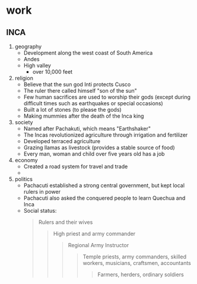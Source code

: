 # work
## INCA
1. geography
    - Development along the west coast of South America
    - Andes
    - High valley
        - over 10,000 feet
2. religion
    - Believe that the sun god Inti protects Cusco
    - The ruler there called himself "son of the sun"
    - Few human sacrifices are used to worship their gods (except during difficult times such as earthquakes or special occasions)
    - Built a lot of stones (to please the gods)
    - Making mummies after the death of the Inca king
3. society
    - Named after Pachakuti, which means "Earthshaker"
    - The Incas revolutionized agriculture through irrigation and fertilizer
    - Developed terraced agriculture
    - Grazing llamas as livestock (provides a stable source of food)
    - Every man, woman and child over five years old has a job
4. economy
    - Created a road system for travel and trade
    - 
5. politics
    - Pachacuti established a strong central government, but kept local rulers in power
    - Pachacuti also asked the conquered people to learn Quechua and Inca
    - Social status:
        > Rulers and their wives
        >> High priest and army commander
        >>> Regional Army Instructor
        >>>> Temple priests, army commanders, skilled workers, musicians, craftsmen, accountants  
        >>>>> Farmers, herders, ordinary soldiers